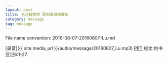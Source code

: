 ```yaml
---
layout: post
title: 吕允智牧师 耶利哥城倾覆记
category: message
tag: message
---
```


File name convention: 2016-08-07-20160807-Lu.md

[录音]({{ site.media_url }}/audio/message/20160807_Lu.mp3)  [PPT]() 经文:约书亚记6:1-27
